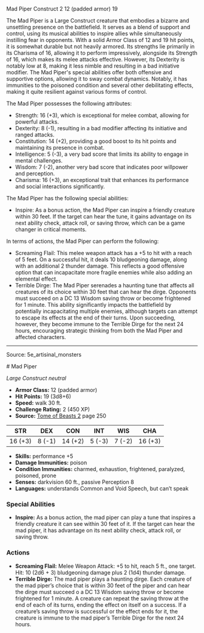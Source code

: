 <MonsterName/>Mad Piper</MonsterName>
<CreatureType/>Construct</CreatureType>
<CR/>2</CR>
<AC/>12 (padded armor)</AC>
<HP/>19</HP>
<summary>The Mad Piper is a Large Construct creature that embodies a bizarre and unsettling presence on the battlefield. It serves as a blend of support and control, using its musical abilities to inspire allies while simultaneously instilling fear in opponents. With a solid Armor Class of 12 and 19 hit points, it is somewhat durable but not heavily armored. Its strengths lie primarily in its Charisma of 16, allowing it to perform impressively, alongside its Strength of 16, which makes its melee attacks effective. However, its Dexterity is notably low at 8, making it less nimble and resulting in a bad initiative modifier. The Mad Piper's special abilities offer both offensive and supportive options, allowing it to sway combat dynamics. Notably, it has immunities to the poisoned condition and several other debilitating effects, making it quite resilient against various forms of control.</summary>

<detail>

The Mad Piper possesses the following attributes:  
- Strength: 16 (+3), which is exceptional for melee combat, allowing for powerful attacks.  
- Dexterity: 8 (-1), resulting in a bad modifier affecting its initiative and ranged attacks.  
- Constitution: 14 (+2), providing a good boost to its hit points and maintaining its presence in combat.  
- Intelligence: 5 (-3), a very bad score that limits its ability to engage in mental challenges.  
- Wisdom: 7 (-2), another very bad score that indicates poor willpower and perception.  
- Charisma: 16 (+3), an exceptional trait that enhances its performance and social interactions significantly.

The Mad Piper has the following special abilities:  
- Inspire: As a bonus action, the Mad Piper can inspire a friendly creature within 30 feet. If the target can hear the tune, it gains advantage on its next ability check, attack roll, or saving throw, which can be a game changer in critical moments.

In terms of actions, the Mad Piper can perform the following:  
- Screaming Flail: This melee weapon attack has a +5 to hit with a reach of 5 feet. On a successful hit, it deals 10 bludgeoning damage, along with an additional 2 thunder damage. This reflects a good offensive option that can incapacitate more fragile enemies while also adding an elemental effect.  
- Terrible Dirge: The Mad Piper serenades a haunting tune that affects all creatures of its choice within 30 feet that can hear the dirge. Opponents must succeed on a DC 13 Wisdom saving throw or become frightened for 1 minute. This ability significantly impacts the battlefield by potentially incapacitating multiple enemies, although targets can attempt to escape its effects at the end of their turns. Upon succeeding, however, they become immune to the Terrible Dirge for the next 24 hours, encouraging strategic thinking from both the Mad Piper and affected characters.</detail>



---

Source: 5e_artisinal_monsters

<statblock>
# Mad Piper

*Large* *Construct* *neutral*

- **Armor Class:** 12 (padded armor)
- **Hit Points:** 19 (3d8+6)
- **Speed:** walk 30 ft.
- **Challenge Rating:** 2 (450 XP)
- **Source:** [Tome of Beasts 2](https://koboldpress.com/kpstore/product/tome-of-beasts-2-for-5th-edition) page 250

| STR | DEX | CON | INT | WIS | CHA |
| --- | --- | --- | --- | --- | --- |
| 16 (+3) | 8 (-1) | 14 (+2) | 5 (-3) | 7 (-2) | 16 (+3) |

- **Skills:** performance +5
- **Damage Immunities:** poison
- **Condition Immunities:** charmed, exhaustion, frightened, paralyzed, poisoned, prone
- **Senses:** darkvision 60 ft., passive Perception 8
- **Languages:** understands Common and Void Speech, but can’t speak

### Special Abilities

- **Inspire:** As a bonus action, the mad piper can play a tune that inspires a friendly creature it can see within 30 feet of it. If the target can hear the mad piper, it has advantage on its next ability check, attack roll, or saving throw.

### Actions

- **Screaming Flail:** Melee Weapon Attack: +5 to hit, reach 5 ft., one target. Hit: 10 (2d6 + 3) bludgeoning damage plus 2 (1d4) thunder damage.
- **Terrible Dirge:** The mad piper plays a haunting dirge. Each creature of the mad piper’s choice that is within 30 feet of the piper and can hear the dirge must succeed o a DC 13 Wisdom saving throw or become frightened for 1 minute. A creature can repeat the saving throw at the end of each of its turns, ending the effect on itself on a success. If a creature’s saving throw is successful or the effect ends for it, the creature is immune to the mad piper’s Terrible Dirge for the next 24 hours.


</statblock>


